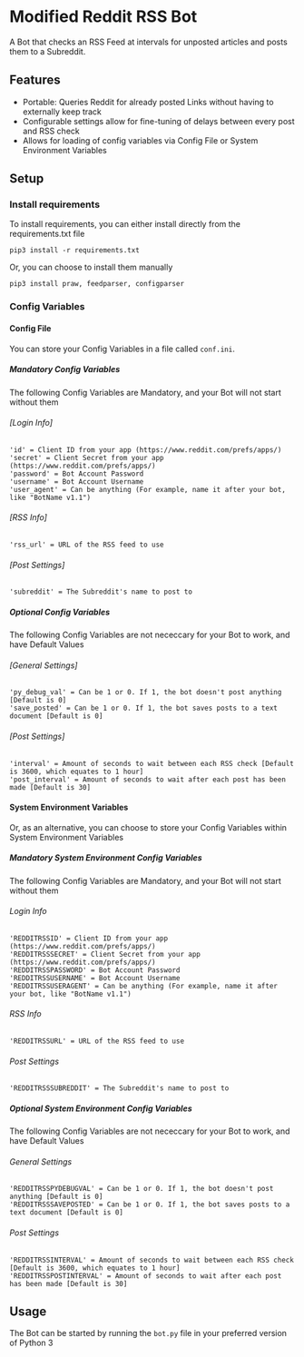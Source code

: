 # Modified Reddit RSS Bot

A Bot that checks an RSS Feed at intervals for unposted articles and posts them to a Subreddit.

## Features
* Portable: Queries Reddit for already posted Links without having to externally keep track
* Configurable settings allow for fine-tuning of delays between every post and RSS check
* Allows for loading of config variables via Config File or System Environment Variables

## Setup
### Install requirements
To install requirements, you can either install directly from the requirements.txt file
```
pip3 install -r requirements.txt
```
Or, you can choose to install them manually
```
pip3 install praw, feedparser, configparser
```

### Config Variables

#### Config File
You can store your Config Variables in a file called `conf.ini`.

##### Mandatory Config Variables
The following Config Variables are Mandatory, and your Bot will not start without them

###### [Login Info]
```
'id' = Client ID from your app (https://www.reddit.com/prefs/apps/)
'secret' = Client Secret from your app (https://www.reddit.com/prefs/apps/)
'password' = Bot Account Password
'username' = Bot Account Username
'user_agent' = Can be anything (For example, name it after your bot, like "BotName v1.1")
```

###### [RSS Info]
```
'rss_url' = URL of the RSS feed to use
```

###### [Post Settings]
```
'subreddit' = The Subreddit's name to post to
```

##### Optional Config Variables
The following Config Variables are not nececcary for your Bot to work, and have Default Values

###### [General Settings]
```
'py_debug_val' = Can be 1 or 0. If 1, the bot doesn't post anything [Default is 0]
'save_posted' = Can be 1 or 0. If 1, the bot saves posts to a text document [Default is 0]
```

###### [Post Settings]
```
'interval' = Amount of seconds to wait between each RSS check [Default is 3600, which equates to 1 hour]
'post_interval' = Amount of seconds to wait after each post has been made [Default is 30]
```

#### System Environment Variables
Or, as an alternative, you can choose to store your Config Variables within System Environment Variables

##### Mandatory System Environment Config Variables
The following Config Variables are Mandatory, and your Bot will not start without them

###### Login Info
```
'REDDITRSSID' = Client ID from your app (https://www.reddit.com/prefs/apps/)
'REDDITRSSSECRET' = Client Secret from your app (https://www.reddit.com/prefs/apps/)
'REDDITRSSPASSWORD' = Bot Account Password
'REDDITRSSUSERNAME' = Bot Account Username
'REDDITRSSUSERAGENT' = Can be anything (For example, name it after your bot, like "BotName v1.1")
```

###### RSS Info
```
'REDDITRSSURL' = URL of the RSS feed to use
```

###### Post Settings
```
'REDDITRSSSUBREDDIT' = The Subreddit's name to post to
```

##### Optional System Environment Config Variables
The following Config Variables are not nececcary for your Bot to work, and have Default Values

###### General Settings
```
'REDDITRSSPYDEBUGVAL' = Can be 1 or 0. If 1, the bot doesn't post anything [Default is 0]
'REDDITRSSSAVEPOSTED' = Can be 1 or 0. If 1, the bot saves posts to a text document [Default is 0]
```

###### Post Settings
```
'REDDITRSSINTERVAL' = Amount of seconds to wait between each RSS check [Default is 3600, which equates to 1 hour]
'REDDITRSSPOSTINTERVAL' = Amount of seconds to wait after each post has been made [Default is 30]
```

## Usage
The Bot can be started by running the `bot.py` file in your preferred version of Python 3
